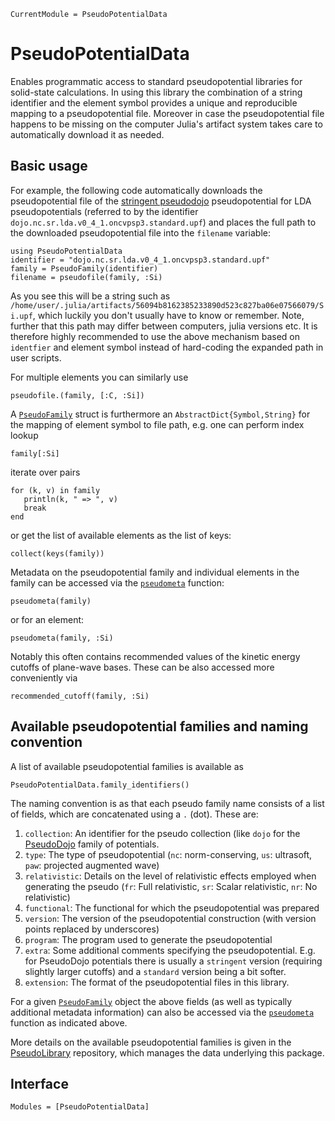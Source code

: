 ```@meta
CurrentModule = PseudoPotentialData
```

# PseudoPotentialData

Enables programmatic access to
standard pseudopotential libraries for solid-state calculations.
In using this library the combination of a string identifier and the element
symbol provides a unique and reproducible mapping to a pseudopotential file.
Moreover in case the pseudopotential file
happens to be missing on the computer Julia's artifact system takes
care to automatically download it as needed.

## Basic usage

For example, the following code automatically downloads the pseudopotential
file of the [stringent pseudodojo](http://www.pseudo-dojo.org/) pseudopotential
for LDA pseudopotentials (referred to by the identifier `dojo.nc.sr.lda.v0_4_1.oncvpsp3.standard.upf`)
and places the full path to the downloaded pseudopotential file into the `filename` variable:

```@example index-example
using PseudoPotentialData
identifier = "dojo.nc.sr.lda.v0_4_1.oncvpsp3.standard.upf"
family = PseudoFamily(identifier)
filename = pseudofile(family, :Si)
```
As you see this will be a string such as
`/home/user/.julia/artifacts/56094b8162385233890d523c827ba06e07566079/Si.upf`,
which luckily you don't usually have to know or remember.
Note, further that this path may differ between computers,
julia versions etc.
It is therefore highly recommended to use the above mechanism
based on `identfier` and element symbol instead of hard-coding
the expanded path in user scripts.

For multiple elements you can similarly use
```@example index-example
pseudofile.(family, [:C, :Si])
```

A [`PseudoFamily`](@ref) struct is furthermore an `AbstractDict{Symbol,String}`
for the mapping of element symbol to file path, e.g. one can perform
index lookup
```@example index-example
family[:Si]
```
iterate over pairs
```@example index-example
for (k, v) in family
   println(k, " => ", v)
   break
end
```
or get the list of available elements as the list of keys:
```@example index-example
collect(keys(family))
```

Metadata on the pseudopotential family and individual elements
in the family can be accessed via the [`pseudometa`](@ref) function:
```@example index-example
pseudometa(family)
```
or for an element:
```@example index-example
pseudometa(family, :Si)
```
Notably this often contains recommended values of the kinetic energy
cutoffs of plane-wave bases. These can be also accessed more conveniently via
```@example index-example
recommended_cutoff(family, :Si)
```

## Available pseudopotential families and naming convention
A list of available pseudopotential families is available as
```@example index-example
PseudoPotentialData.family_identifiers()
```

The naming convention is as that each pseudo family name consists
of a list of fields, which are concatenated using a `.` (dot).
These are:
1. `collection`: An identifier for the pseudo collection (like `dojo` for the [PseudoDojo](http://www.pseudo-dojo.org/) family of potentials.
2. `type`: The type of pseudopotential (`nc`: norm-conserving, `us`: ultrasoft, `paw`: projected  augmented wave)
3. `relativistic`: Details on the level of relativistic effects employed when generating the pseudo (`fr`: Full relativistic, `sr`: Scalar relativistic, `nr`: No relativistic)
4. `functional`: The functional for which the pseudopotential was prepared
5. `version`: The version of the pseudopotential construction (with version points replaced by underscores)
6. `program`: The program used to generate the pseudopotential
7. `extra`: Some additional comments specifying the pseudopotential.
   E.g. for PseudoDojo potentials there is usually a `stringent` version
   (requiring slightly larger cutoffs) and a `standard` version being a bit softer.
8. `extension`: The format of the pseudopotential files in this library.

For a given [`PseudoFamily`](@ref) object the above fields
(as well as typically additional metadata information) can also be
accessed via the [`pseudometa`](@ref) function as indicated above.

More details on the available pseudopotential families is given in the
[PseudoLibrary](https://github.com/JuliaMolSim/PseudoLibrary)
repository, which manages the data underlying this package.

## Interface

```@autodocs
Modules = [PseudoPotentialData]
```
